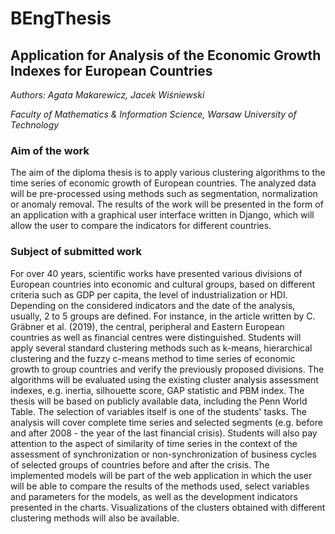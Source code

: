 # BEngThesis

## Application for Analysis of the Economic Growth Indexes for European Countries

*Authors: Agata Makarewicz, Jacek Wiśniewski*

*Faculty of Mathematics & Information Science, Warsaw University of Technology*

### Aim of the work

The aim of the diploma thesis is to apply various clustering algorithms to the time series of economic growth of European countries. The analyzed data will be pre-processed using methods such as segmentation, normalization or anomaly removal. The results of the work will be presented in the form of an application with a graphical user interface written in Django, which will allow the user to compare the indicators for different countries.

### Subject of submitted work

For over 40 years, scientific works have presented various divisions of European countries into economic and cultural groups, based on different criteria such as GDP per capita, the level of industrialization or HDI. Depending on the considered indicators and the date of the analysis, usually, 2 to 5 groups are defined. For instance, in the article written by C. Gräbner et al. (2019), the central, peripheral and Eastern European countries as well as financial centres were distinguished. Students will apply several standard clustering methods such as k-means, hierarchical clustering and the fuzzy c-means method to time series of economic growth to group countries and verify the previously proposed divisions. The algorithms will be evaluated using the existing cluster analysis assessment indexes, e.g. inertia, silhouette score, GAP statistic and PBM index. The thesis will be based on publicly available data, including the Penn World Table. The selection of variables itself is one of the students' tasks. The analysis will cover complete time series and selected segments (e.g. before and after 2008 - the year of the last financial crisis). Students will also pay attention to the aspect of similarity of time series in the context of the assessment of synchronization or non-synchronization of business cycles of selected groups of countries before and after the crisis. The implemented models will be part of the web application in which the user will be able to compare the results of the methods used, select variables and parameters for the models, as well as the development indicators presented in the charts. Visualizations of the clusters obtained with different clustering methods will also be available.
